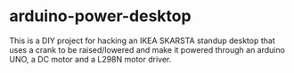 # arduino-power-desktop

This is a DIY project for hacking an IKEA SKARSTA standup desktop that uses a crank to be raised/lowered and make it powered through an arduino UNO, a DC motor and a L298N motor driver.
